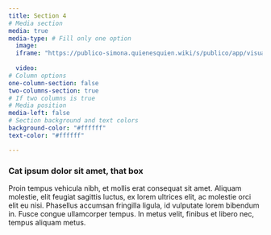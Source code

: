 ```yaml
---
title: Section 4
# Media section
media: true
media-type: # Fill only one option
  image: 
  iframe: "https://publico-simona.quienesquien.wiki/s/publico/app/visualize#/edit/41f0fa70-ca23-11eb-b96d-0715cd05503e?embed=true&_g=(filters:!(),refreshInterval:(pause:!t,value:0),time:(from:now-15y,to:now))&_a=(filters:!(('$state':(store:appState),meta:(alias:!n,disabled:!f,index:d93c7cc0-c987-11eb-b96d-0715cd05503e,key:moneda.keyword,negate:!f,params:(query:CRC),type:phrase),query:(match_phrase:(moneda.keyword:CRC))),('$state':(store:appState),meta:(alias:!n,disabled:!f,index:d93c7cc0-c987-11eb-b96d-0715cd05503e,key:moneda_monto_estimado,negate:!f,params:(query:CRC),type:phrase),query:(match_phrase:(moneda_monto_estimado:CRC)))),linked:!f,query:(language:kuery,query:''),uiState:(vis:(colors:('Average%20monto_estimado':%23BF1B00))),vis:(aggs:!((enabled:!f,id:'1',params:(customLabel:'Suma%20de%20monto',field:monto),schema:metric,type:sum),(enabled:!t,id:'2',params:(customLabel:'Estimado%20(%20promedio%20mensual%20)%20',field:monto_estimado),schema:metric,type:avg),(enabled:!t,id:'3',params:(drop_partials:!f,extended_bounds:(),field:fecha_notificacion,interval:M,min_doc_count:1,scaleMetricValues:!f,timeRange:(from:now-15y,to:now),useNormalizedEsInterval:!t),schema:segment,type:date_histogram),(enabled:!t,id:'5',params:(customLabel:'Monto%20(%20promedio%20mensual%20)%20',field:monto),schema:metric,type:avg),(enabled:!f,id:'6',params:(field:moneda.keyword,missingBucket:!f,missingBucketLabel:Missing,order:desc,orderBy:'2',otherBucket:!f,otherBucketLabel:Other,size:1),schema:group,type:terms)),params:(addLegend:!t,addTimeMarker:!f,addTooltip:!t,categoryAxes:!((id:CategoryAxis-1,labels:(filter:!t,show:!t,truncate:100),position:bottom,scale:(type:linear),show:!t,style:(),title:(),type:category)),grid:(categoryLines:!t),labels:(),legendPosition:right,seriesParams:!((data:(id:'1',label:'Suma%20de%20monto'),drawLinesBetweenPoints:!t,interpolate:linear,lineWidth:2,mode:normal,show:!t,showCircles:!t,type:line,valueAxis:ValueAxis-1),(data:(id:'2',label:'Estimado%20(%20promedio%20mensual%20)%20'),drawLinesBetweenPoints:!t,interpolate:linear,lineWidth:2,mode:normal,show:!t,showCircles:!t,type:line,valueAxis:ValueAxis-1),(data:(id:'5',label:'Monto%20(%20promedio%20mensual%20)%20'),drawLinesBetweenPoints:!t,interpolate:linear,lineWidth:2,mode:normal,show:!t,showCircles:!t,type:line,valueAxis:ValueAxis-1)),thresholdLine:(color:%23E7664C,show:!f,style:full,value:10,width:1),times:!(),type:line,valueAxes:!((id:ValueAxis-1,labels:(filter:!f,rotate:0,show:!t,truncate:100),name:LeftAxis-1,position:left,scale:(mode:normal,type:log),show:!t,style:(),title:(text:Monto),type:value))),title:SICOP_dash_montopora%C3%B1o,type:line))"
  
  video:
# Column options
one-column-section: false
two-columns-section: true
# If two columns is true
# Media position
media-left: false
# Section background and text colors
background-color: "#ffffff"
text-color: "#ffffff"

---
```


### Cat ipsum dolor sit amet, that box

Proin tempus vehicula nibh, et mollis erat consequat sit amet. Aliquam molestie, elit feugiat sagittis luctus, ex lorem ultrices elit, ac molestie orci elit eu nisi. Phasellus accumsan fringilla ligula, id vulputate lorem bibendum in. Fusce congue ullamcorper tempus. In metus velit, finibus et libero nec, tempus aliquam metus.
